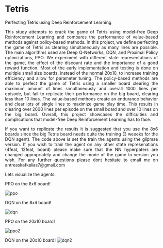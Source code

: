 # Tetris
Perfecting Tetris using Deep Reinforcement Learning.



<p align="justify">This study attempts to crack the game of Tetris using model-free Deep Reinforcement Learning
and compares the performance of value-based methods against policy-based methods. In
this project, we define perfecting the game of Tetris as clearing simultaneously as many lines
are possible. The main algorithms used are Deep Q-Networks, DQN, and Proximal Policy
optimizations, PPO. We experiment with different state representations of the game, the
effect of the discount rate and the importance of a good reward function. Most of the early
implementation and testing is done on multiple small size boards, instead of the normal 20x10,
to increase training efficiency and allow for parameter tuning. The policy-based methods are
able to perfect the game of Tetris using a smaller board clearing the maximum amount of
lines simultaneously and overall 1000 lines per episode, but fail to replicate their performance
on the big board, clearing less than 10 lines. The value-based methods create an endurance
behavior and clear lots of single lines to maximize game play time. This results in clearing
over 2000 lines per episode on the small board and over 10 lines on the big board. Overall,
this project showcases the difficulties and complications that model-free Deep Reinforcement
Learning has to face. 


<p align="justify"> If you want to replicate the results it is suggested that you use the 8x6 boards since the big Tetris board needs quite the training (3 weeeks for the DQN agent). The code above is set the train the agents using the glipmse version. If you wish to train the agent on any other state represenations (4feat, 12feat, board) please make sure that the NN hyperpaters are changed appropriately and change the mode of the game to version you wish. For any further questions please dont hesitate to email me on antreaskafkalias7@gmail.com  </p>

Lets visualize the agents:

PPO on the 8x6 board!

![ppo](https://user-images.githubusercontent.com/72248364/132142545-f40431ba-c89a-4d6d-ba9c-0d1df024b055.gif)


DQN on the 8x6 board!

![dqn](https://user-images.githubusercontent.com/72248364/132142550-b42f6332-f706-4c90-b1d3-1612bd6a105a.gif)

PPO on the 20x10 board!

![ppo2](https://user-images.githubusercontent.com/72248364/132142632-ac796137-9758-4dba-9529-3066879b6cd7.gif)

DQN on the 20x10 board!
![dqn2](https://user-images.githubusercontent.com/72248364/132142634-8ba003e3-ccce-42eb-b80c-69775efbc91e.gif)


